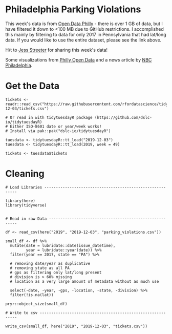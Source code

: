 # Philadelphia Parking Violations

This week's data is from [Open Data Philly](https://www.opendataphilly.org/dataset/parking-violations) - there is over 1 GB of data, but I have filtered it down to <100 MB due to GitHub restrictions. I accomplished this mainly by filtering to data for only 2017 in Pennsylvania that had lat/long data. If you would like to use the entire dataset, please see the link above.

H/t to [Jess Streeter](https://twitter.com/phillynerd) for sharing this week's data!

Some visualizations from [Philly Open Data](https://data.phila.gov/visualizations/parking-violations) and a news article by [NBC Philadelphia](https://www.nbcphiladelphia.com/news/local/Nearly-6-Million-Philadelphia-Parking-Authority-Tickets-Are-on-the-Rise-Since-2016-565438131.html).

# Get the Data

```
tickets <- readr::read_csv("https://raw.githubusercontent.com/rfordatascience/tidytuesday/master/data/2019/2019-12-03/tickets.csv")

# Or read in with tidytuesdayR package (https://github.com/dslc-io/tidytuesdayR)
# Either ISO-8601 date or year/week works!
# Install via pak::pak("dslc-io/tidytuesdayR")

tuesdata <- tidytuesdayR::tt_load("2019-12-03")
tuesdata <- tidytuesdayR::tt_load(2019, week = 49)

tickets <- tuesdata$tickets
```


# Cleaning

```
# Load Libraries ----------------------------------------------------------

library(here)
library(tidyverse)


# Read in raw Data --------------------------------------------------------

df <- read_csv(here("2019", "2019-12-03", "parking_violations.csv"))

small_df <- df %>% 
  mutate(date = lubridate::date(issue_datetime),
         year = lubridate::year(date)) %>% 
  filter(year == 2017, state == "PA") %>% 
  
  # removing date/year as duplicative
  # removing state as all PA
  # gps as filtering only lat/long present
  # division is > 60% missing
  # location as a very large amount of metadata without as much use
  
  select(-date, -year, -gps, -location, -state, -division) %>% 
  filter(!is.na(lat))

pryr::object_size(small_df)

# Write to csv ------------------------------------------------------------

write_csv(small_df, here("2019", "2019-12-03", "tickets.csv"))

```
